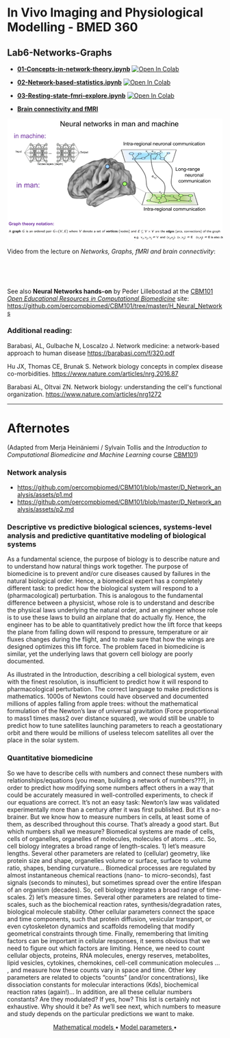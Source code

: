 # In Vivo Imaging and Physiological Modelling - BMED 360 

## Lab6-Networks-Graphs


- [**01-Concepts-in-network-theory.ipynb**](https://nbviewer.jupyter.org/github/computational-medicine/BMED360-2021/blob/main/Lab6-Networks-Graphs/01-Concepts-in-network-theory.ipynb) <a href="https://colab.research.google.com/github/computational-medicine/BMED360-2021/blob/main/Lab6-Networks-Graphs/01-Concepts-in-network-theory.ipynb"> <img src="https://colab.research.google.com/assets/colab-badge.svg" alt="Open In Colab"/></a>


- [**02-Network-based-statistics.ipynb**](https://nbviewer.jupyter.org/github/computational-medicine/BMED360-2021/blob/main/Lab6-Networks-Graphs/02-Network-based-statistics.ipynb) <a href="https://colab.research.google.com/github/computational-medicine/BMED360-2021/blob/main/Lab6-Networks-Graphs/02-Network-based-statistics.ipynb"> <img src="https://colab.research.google.com/assets/colab-badge.svg" alt="Open In Colab"/></a>


- [**03-Resting-state-fmri-explore.ipynb**](https://nbviewer.jupyter.org/github/computational-medicine/BMED360-2021/blob/main/Lab6-Networks-Graphs/03-resting-state-fmri-explore.ipynb) <a href="https://colab.research.google.com/github/computational-medicine/BMED360-2021/blob/main/Lab6-Networks-Graphs/03-Resting-state-fmri-explore.ipynb"> <img src="https://colab.research.google.com/assets/colab-badge.svg" alt="Open In Colab"/></a>


- [**Brain connectivity and fMRI**](Connectivity-fMRI.md)



![networks](./assets/BMED_360_Lec7_brain_connectivity_networks_man_machine.png)

<!--
[<img src="https://img.youtube.com/vi/rAbNbpcUNdY/maxresdefault.jpg" width="50%">](https://youtu.be/rAbNbpcUNdY)

<iframe width="560" height="315" src="https://www.youtube.com/embed/rAbNbpcUNdY" 
frameborder="0" allow="accelerometer; autoplay; encrypted-media; gyroscope; picture-in-picture" allowfullscreen>
</iframe>

<div align="center">
[![Watch the session video](https://img.youtube.com/vi/rAbNbpcUNdY/hqdefault.jpg)](https://youtu.be/rAbNbpcUNdY)
 </div> 
-->

Video from the lecture on _Networks, Graphs, fMRI and brain connectivity_:<br>

![<img src="https://img.youtube.com/vi/rAbNbpcUNdY/hqdefault.jpg" width="50%">](https://youtu.be/rAbNbpcUNdY)

<br>


See also **Neural Networks hands-on** by Peder Lillebostad at the [CBM101](https://github.com/oercompbiomed/CBM101) [_Open Educational Resources in Computational Biomedicine_](https://ec.europa.eu/programmes/erasmus-plus/projects/eplus-project-details/#project/bc4e0bdb-aa64-4d5c-a7f2-26d68ec36647) site:  https://github.com/oercompbiomed/CBM101/tree/master/H_Neural_Networks


### Additional reading:

Barabasi, AL, Gulbache N, Loscalzo J. Network medicine: a network-based approach to human disease https://barabasi.com/f/320.pdf

Hu JX, Thomas CE, Brunak S. Network biology concepts in complex disease co-morbidities. https://www.nature.com/articles/nrg.2016.87

Barabasi AL, Oltvai ZN. Network biology: understanding the cell's functional organization. https://www.nature.com/articles/nrg1272


---------------------

# Afternotes 

(Adapted from Merja Heinäniemi / Sylvain Tollis  and the _Introduction to Computational Biomedicine and Machine Learning_ course [CBM101](https://github.com/oercompbiomed/CBM101))

### Network analysis

- https://github.com/oercompbiomed/CBM101/blob/master/D_Network_analysis/assets/p1.md
- https://github.com/oercompbiomed/CBM101/blob/master/D_Network_analysis/assets/p2.md


### Descriptive vs predictive biological sciences, systems-level analysis and predictive quantitative modeling of biological systems

As a fundamental science, the purpose of biology is to describe nature and to understand how natural things work together. The purpose of biomedicine is to prevent and/or cure diseases caused by failures in the natural biological order. Hence, a biomedical expert has a completely different task: to predict how the biological system will respond to a (pharmacological) perturbation. This is analogous to the fundamental difference between a physicist, whose role is to understand and describe the physical laws underlying the natural order, and an engineer whose role is to use these laws to build an airplane that do actually fly. Hence, the engineer has to be able to quantitatively predict how the lift force that keeps the plane from falling down will respond to pressure, temperature or air fluxes changes during the flight, and to make sure that how the wings are designed optimizes this lift force. The problem faced in biomedicine is similar, yet the underlying laws that govern cell biology are poorly documented. 

As illustrated in the Introduction, describing a cell biological system, even with the finest resolution, is insufficient to predict how it will respond to pharmacological perturbation. The correct language to make predictions is mathematics. 1000s of Newtons could have observed and documented millions of apples falling from apple trees: without the mathematical formulation of the Newton’s law of universal gravitation (Force proportional to mass1 times mass2 over distance squared), we would still be unable to predict how to tune satellites launching parameters to reach a geostationary orbit and there would be millions of useless telecom satellites all over the place in the solar system. 


### Quantitative biomedicine
So we have to describe cells with numbers and connect these numbers with relationships/equations (you mean, building a network of numbers???), in order to predict how modifying some numbers affect others in a way that could be accurately measured in well-controlled experiments, to check if our equations are correct. It’s not an easy task: Newton’s law was validated experimentally more than a century after it was first published. But it’s a no-brainer. But we know how to measure numbers in cells, at least some of them, as described throughout this course. That’s already a good start. 
But which numbers shall we measure? Biomedical systems are made of cells, cells of organelles, organelles of molecules, molecules of atoms …etc. So, cell biology integrates a broad range of length-scales. 1) let’s measure lengths. Several other parameters are related to (cellular) geometry, like protein size and shape, organelles volume or surface, surface to volume ratio, shapes, bending curvature…  Biomedical processes are regulated by almost instantaneous chemical reactions (nano- to micro-seconds), fast signals (seconds to minutes), but sometimes spread over the entire lifespan of an organism (decades). So, cell biology integrates a broad range of time-scales. 2) let’s measure times. Several other parameters are related to time-scales, such as the biochemical reaction rates, synthesis/degradation rates, biological molecule stability. Other cellular parameters connect the space and time components, such that protein diffusion, vesicular transport, or even cytoskeleton dynamics and scaffolds remodeling that modify geometrical constraints through time. Finally, remembering that limiting factors can be important in cellular responses, it seems obvious that we need to figure out which factors are limiting. Hence, we need to count cellular objects, proteins, RNA molecules, energy reserves, metabolites, lipid vesicles, cytokines, chemokines, cell-cell communication molecules … , and measure how these counts vary in space and time. Other key parameters are related to objects “counts” (and/or concentrations), like dissociation constants for molecular interactions (Kds), biochemical reaction rates (again!)…  In addition, are all these cellular numbers constants? Are they modulated? If yes, how?  This list is certainly not exhaustive. Why should it be? As we’ll see next, which numbers to measure and study depends on the particular predictions we want to make. 




<p align="center">
  <a href="./assets/p1.md">   Mathematical models    </a> •
  <a href="./assets/p2.md">   Model parameters    </a> •
</p>
